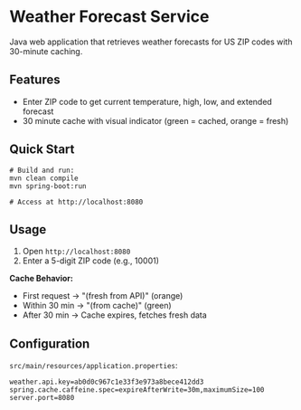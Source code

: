 # Weather Forecast Service

Java web application that retrieves weather forecasts for US ZIP codes with 30-minute caching.

## Features

- Enter ZIP code to get current temperature, high, low, and extended forecast
- 30 minute cache with visual indicator (green = cached, orange = fresh)


## Quick Start

```
# Build and run:
mvn clean compile
mvn spring-boot:run

# Access at http://localhost:8080
```

## Usage

1. Open `http://localhost:8080`
2. Enter a 5-digit ZIP code (e.g., 10001)

**Cache Behavior:**
- First request → "(fresh from API)" (orange)
- Within 30 min → "(from cache)" (green)
- After 30 min → Cache expires, fetches fresh data

## Configuration

`src/main/resources/application.properties`:
```properties
weather.api.key=ab0d0c967c1e33f3e973a8bece412dd3
spring.cache.caffeine.spec=expireAfterWrite=30m,maximumSize=100
server.port=8080
```

